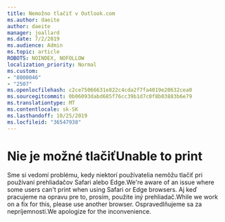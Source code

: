 ```yaml
---
title: Nemožno tlačiť v Outlook.com
ms.author: daeite
author: daeite
manager: joallard
ms.date: 7/2/2019
ms.audience: Admin
ms.topic: article
ROBOTS: NOINDEX, NOFOLLOW
localization_priority: Normal
ms.custom:
- "8000046"
- "2507"
ms.openlocfilehash: c2ce75066631e822c4cda2f7fa4019e20632cea0
ms.sourcegitcommit: 0b06093dabd685f76cc39b1d7c0f8b03883b6e79
ms.translationtype: MT
ms.contentlocale: sk-SK
ms.lasthandoff: 10/25/2019
ms.locfileid: "36547938"
---
```

# <a name="unable-to-print"></a><span data-ttu-id="f5b98-102">Nie je možné tlačiť</span><span class="sxs-lookup"><span data-stu-id="f5b98-102">Unable to print</span></span>

<span data-ttu-id="f5b98-103">Sme si vedomí problému, kedy niektorí používatelia nemôžu tlačiť pri používaní prehliadačov Safari alebo Edge.</span><span class="sxs-lookup"><span data-stu-id="f5b98-103">We're aware of an issue where some users can't print when using Safari or Edge browsers.</span></span> <span data-ttu-id="f5b98-104">Aj keď pracujeme na opravu pre to, prosím, použite iný prehliadač.</span><span class="sxs-lookup"><span data-stu-id="f5b98-104">While we work on a fix for this, please use another browser.</span></span> <span data-ttu-id="f5b98-105">Ospravedlňujeme sa za nepríjemnosti.</span><span class="sxs-lookup"><span data-stu-id="f5b98-105">We apologize for the inconvenience.</span></span>
